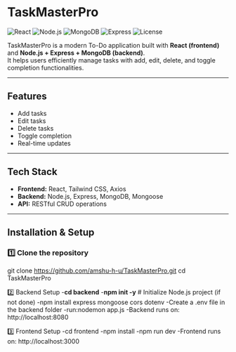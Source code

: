 # TaskMasterPro

![React](https://img.shields.io/badge/React-17.0.2-blue?logo=react&logoColor=white)
![Node.js](https://img.shields.io/badge/Node.js-18.0-green?logo=node.js&logoColor=white)
![MongoDB](https://img.shields.io/badge/MongoDB-6.0-green?logo=mongodb&logoColor=white)
![Express](https://img.shields.io/badge/Express-4.18-black)
![License](https://img.shields.io/badge/License-MIT-yellow)

TaskMasterPro is a modern To-Do application built with **React (frontend)** and **Node.js + Express + MongoDB (backend)**.  
It helps users efficiently manage tasks with add, edit, delete, and toggle completion functionalities.

---

## Features
- Add tasks
- Edit tasks
- Delete tasks
- Toggle completion
- Real-time updates

---

## Tech Stack
- **Frontend:** React, Tailwind CSS, Axios
- **Backend:** Node.js, Express, MongoDB, Mongoose
- **API:** RESTful CRUD operations

---

## Installation & Setup

### 1️⃣ Clone the repository
git clone https://github.com/amshu-h-u/TaskMasterPro.git
cd TaskMasterPro

2️⃣ Backend Setup
-**cd backend**
-**npm init -y**              # Initialize Node.js project (if not done)
-npm install express mongoose cors dotenv
-Create a .env file in the backend folder
-run:nodemon app.js
-Backend runs on: http://localhost:8080

3️⃣ Frontend Setup
-cd frontend
-npm install
-npm run dev
-Frontend runs on: http://localhost:3000
